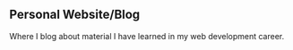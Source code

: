 ## Personal Website/Blog

Where I blog about material I have learned in my web development career.

